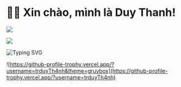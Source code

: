 # 👋👋 Xin chào, mình là Duy Thanh!
![](https://komarev.com/ghpvc/?username=trduyTh4nh&color=green)

![](http://github-profile-summary-cards.vercel.app/api/cards/profile-details?username=trduyTh4nh&theme=github) 

![Typing SVG](https://readme-typing-svg.herokuapp.com/?width=600&lines=Backend+Developer;Full-stack+Developer;Java-Developer;)

![https://github-profile-trophy.vercel.app/?username=trduyTh4nh&theme=gruvbox](https://github-profile-trophy.vercel.app/?username=trduyTh4nh)
